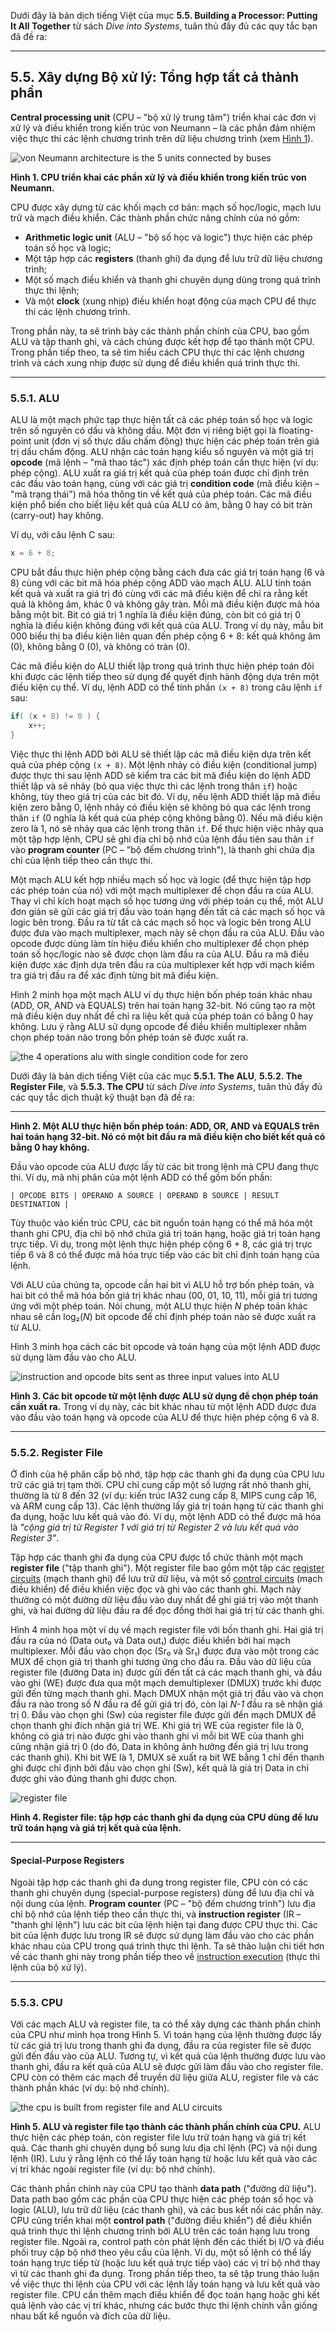 Dưới đây là bản dịch tiếng Việt của mục **5.5. Building a Processor: Putting It All Together** từ sách *Dive into Systems*, tuân thủ đầy đủ các quy tắc bạn đã đề ra:

---

## 5.5. Xây dựng Bộ xử lý: Tổng hợp tất cả thành phần

**Central processing unit** (CPU – "bộ xử lý trung tâm") triển khai các đơn vị xử lý và điều khiển trong kiến trúc von Neumann – là các phần đảm nhiệm việc thực thi các lệnh chương trình trên dữ liệu chương trình (xem [Hình 1](#FigCPUVonNeumann)).

![von Neumann architecture is the 5 units connected by buses](_images/vonneumann.png)

**Hình 1. CPU triển khai các phần xử lý và điều khiển trong kiến trúc von Neumann.**

CPU được xây dựng từ các khối mạch cơ bản: mạch số học/logic, mạch lưu trữ và mạch điều khiển. Các thành phần chức năng chính của nó gồm:

- **Arithmetic logic unit** (ALU – "bộ số học và logic") thực hiện các phép toán số học và logic;
- Một tập hợp các **registers** (thanh ghi) đa dụng để lưu trữ dữ liệu chương trình;
- Một số mạch điều khiển và thanh ghi chuyên dụng dùng trong quá trình thực thi lệnh;
- Và một **clock** (xung nhịp) điều khiển hoạt động của mạch CPU để thực thi các lệnh chương trình.

Trong phần này, ta sẽ trình bày các thành phần chính của CPU, bao gồm ALU và tập thanh ghi, và cách chúng được kết hợp để tạo thành một CPU. Trong phần tiếp theo, ta sẽ tìm hiểu cách CPU thực thi các lệnh chương trình và cách xung nhịp được sử dụng để điều khiển quá trình thực thi.

---

### 5.5.1. ALU

ALU là một mạch phức tạp thực hiện tất cả các phép toán số học và logic trên số nguyên có dấu và không dấu. Một đơn vị riêng biệt gọi là floating-point unit (đơn vị số thực dấu chấm động) thực hiện các phép toán trên giá trị dấu chấm động. ALU nhận các toán hạng kiểu số nguyên và một giá trị **opcode** (mã lệnh – "mã thao tác") xác định phép toán cần thực hiện (ví dụ: phép cộng). ALU xuất ra giá trị kết quả của phép toán được chỉ định trên các đầu vào toán hạng, cùng với các giá trị **condition code** (mã điều kiện – "mã trạng thái") mã hóa thông tin về kết quả của phép toán. Các mã điều kiện phổ biến cho biết liệu kết quả của ALU có âm, bằng 0 hay có bit tràn (carry-out) hay không.

Ví dụ, với câu lệnh C sau:

```c
x = 6 + 8;
```

CPU bắt đầu thực hiện phép cộng bằng cách đưa các giá trị toán hạng (6 và 8) cùng với các bit mã hóa phép cộng ADD vào mạch ALU. ALU tính toán kết quả và xuất ra giá trị đó cùng với các mã điều kiện để chỉ ra rằng kết quả là không âm, khác 0 và không gây tràn. Mỗi mã điều kiện được mã hóa bằng một bit. Bit có giá trị 1 nghĩa là điều kiện đúng, còn bit có giá trị 0 nghĩa là điều kiện không đúng với kết quả của ALU. Trong ví dụ này, mẫu bit 000 biểu thị ba điều kiện liên quan đến phép cộng 6 + 8: kết quả không âm (0), không bằng 0 (0), và không có tràn (0).

Các mã điều kiện do ALU thiết lập trong quá trình thực hiện phép toán đôi khi được các lệnh tiếp theo sử dụng để quyết định hành động dựa trên một điều kiện cụ thể. Ví dụ, lệnh ADD có thể tính phần `(x + 8)` trong câu lệnh `if` sau:

```c
if( (x + 8) != 0 ) {
    x++;
}
```

Việc thực thi lệnh ADD bởi ALU sẽ thiết lập các mã điều kiện dựa trên kết quả của phép cộng `(x + 8)`. Một lệnh nhảy có điều kiện (conditional jump) được thực thi sau lệnh ADD sẽ kiểm tra các bit mã điều kiện do lệnh ADD thiết lập và sẽ nhảy (bỏ qua việc thực thi các lệnh trong thân `if`) hoặc không, tùy theo giá trị của các bit đó. Ví dụ, nếu lệnh ADD thiết lập mã điều kiện zero bằng 0, lệnh nhảy có điều kiện sẽ không bỏ qua các lệnh trong thân `if` (0 nghĩa là kết quả của phép cộng không bằng 0). Nếu mã điều kiện zero là 1, nó sẽ nhảy qua các lệnh trong thân `if`. Để thực hiện việc nhảy qua một tập hợp lệnh, CPU sẽ ghi địa chỉ bộ nhớ của lệnh đầu tiên sau thân `if` vào **program counter** (PC – "bộ đếm chương trình"), là thanh ghi chứa địa chỉ của lệnh tiếp theo cần thực thi.

Một mạch ALU kết hợp nhiều mạch số học và logic (để thực hiện tập hợp các phép toán của nó) với một mạch multiplexer để chọn đầu ra của ALU. Thay vì chỉ kích hoạt mạch số học tương ứng với phép toán cụ thể, một ALU đơn giản sẽ gửi các giá trị đầu vào toán hạng đến tất cả các mạch số học và logic bên trong. Đầu ra từ tất cả các mạch số học và logic bên trong ALU được đưa vào mạch multiplexer, mạch này sẽ chọn đầu ra của ALU. Đầu vào opcode được dùng làm tín hiệu điều khiển cho multiplexer để chọn phép toán số học/logic nào sẽ được chọn làm đầu ra của ALU. Đầu ra mã điều kiện được xác định dựa trên đầu ra của multiplexer kết hợp với mạch kiểm tra giá trị đầu ra để xác định từng bit mã điều kiện.

Hình 2 minh họa một mạch ALU ví dụ thực hiện bốn phép toán khác nhau (ADD, OR, AND và EQUALS) trên hai toán hạng 32-bit. Nó cũng tạo ra một mã điều kiện duy nhất để chỉ ra liệu kết quả của phép toán có bằng 0 hay không. Lưu ý rằng ALU sử dụng opcode để điều khiển multiplexer nhằm chọn phép toán nào trong bốn phép toán sẽ được xuất ra.

![the 4 operations alu with single condition code for zero](_images/alu.png)

Dưới đây là bản dịch tiếng Việt của các mục **5.5.1. The ALU**, **5.5.2. The Register File**, và **5.5.3. The CPU** từ sách *Dive into Systems*, tuân thủ đầy đủ các quy tắc dịch thuật kỹ thuật bạn đã đề ra:

---

**Hình 2. Một ALU thực hiện bốn phép toán: ADD, OR, AND và EQUALS trên hai toán hạng 32-bit. Nó có một bit đầu ra mã điều kiện cho biết kết quả có bằng 0 hay không.**

Đầu vào opcode của ALU được lấy từ các bit trong lệnh mà CPU đang thực thi. Ví dụ, mã nhị phân của một lệnh ADD có thể gồm bốn phần:

```
| OPCODE BITS | OPERAND A SOURCE | OPERAND B SOURCE | RESULT DESTINATION |
```

Tùy thuộc vào kiến trúc CPU, các bit nguồn toán hạng có thể mã hóa một thanh ghi CPU, địa chỉ bộ nhớ chứa giá trị toán hạng, hoặc giá trị toán hạng trực tiếp. Ví dụ, trong một lệnh thực hiện phép cộng 6 + 8, các giá trị trực tiếp 6 và 8 có thể được mã hóa trực tiếp vào các bit chỉ định toán hạng của lệnh.

Với ALU của chúng ta, opcode cần hai bit vì ALU hỗ trợ bốn phép toán, và hai bit có thể mã hóa bốn giá trị khác nhau (00, 01, 10, 11), mỗi giá trị tương ứng với một phép toán. Nói chung, một ALU thực hiện *N* phép toán khác nhau sẽ cần log₂(*N*) bit opcode để chỉ định phép toán nào sẽ được xuất ra từ ALU.

Hình 3 minh họa cách các bit opcode và toán hạng của một lệnh ADD được sử dụng làm đầu vào cho ALU.

![instruction and opcode bits sent as three input values into ALU](_images/aluadd.png)

**Hình 3. Các bit opcode từ một lệnh được ALU sử dụng để chọn phép toán cần xuất ra.** Trong ví dụ này, các bit khác nhau từ một lệnh ADD được đưa vào đầu vào toán hạng và opcode của ALU để thực hiện phép cộng 6 và 8.

---

### 5.5.2. Register File

Ở đỉnh của hệ phân cấp bộ nhớ, tập hợp các thanh ghi đa dụng của CPU lưu trữ các giá trị tạm thời. CPU chỉ cung cấp một số lượng rất nhỏ thanh ghi, thường là từ 8 đến 32 (ví dụ: kiến trúc IA32 cung cấp 8, MIPS cung cấp 16, và ARM cung cấp 13). Các lệnh thường lấy giá trị toán hạng từ các thanh ghi đa dụng, hoặc lưu kết quả vào đó. Ví dụ, một lệnh ADD có thể được mã hóa là *"cộng giá trị từ Register 1 với giá trị từ Register 2 và lưu kết quả vào Register 3"*.

Tập hợp các thanh ghi đa dụng của CPU được tổ chức thành một mạch **register file** ("tập thanh ghi"). Một register file bao gồm một tập các [register circuits](storagecircs.html#_cpu_register) (mạch thanh ghi) để lưu trữ dữ liệu, và một số [control circuits](controlcircs.html#_control_circuits) (mạch điều khiển) để điều khiển việc đọc và ghi vào các thanh ghi. Mạch này thường có một đường dữ liệu đầu vào duy nhất để ghi giá trị vào một thanh ghi, và hai đường dữ liệu đầu ra để đọc đồng thời hai giá trị từ các thanh ghi.

Hình 4 minh họa một ví dụ về mạch register file với bốn thanh ghi. Hai giá trị đầu ra của nó (Data out₀ và Data out₁) được điều khiển bởi hai mạch multiplexer. Mỗi đầu vào chọn đọc (Sr₀ và Sr₁) được đưa vào một trong các MUX để chọn giá trị thanh ghi tương ứng cho đầu ra. Đầu vào dữ liệu của register file (đường Data in) được gửi đến tất cả các mạch thanh ghi, và đầu vào ghi (WE) được đưa qua một mạch demultiplexer (DMUX) trước khi được gửi đến từng mạch thanh ghi. Mạch DMUX nhận một giá trị đầu vào và chọn đầu ra nào trong số *N* đầu ra để gửi giá trị đó, còn lại *N-1* đầu ra sẽ nhận giá trị 0. Đầu vào chọn ghi (Sw) của register file được gửi đến mạch DMUX để chọn thanh ghi đích nhận giá trị WE. Khi giá trị WE của register file là 0, không có giá trị nào được ghi vào thanh ghi vì mỗi bit WE của thanh ghi cũng nhận giá trị 0 (do đó, Data in không ảnh hưởng đến giá trị lưu trong các thanh ghi). Khi bit WE là 1, DMUX sẽ xuất ra bit WE bằng 1 chỉ đến thanh ghi được chỉ định bởi đầu vào chọn ghi (Sw), kết quả là giá trị Data in chỉ được ghi vào đúng thanh ghi được chọn.

![register file](_images/regfile.png)

**Hình 4. Register file: tập hợp các thanh ghi đa dụng của CPU dùng để lưu trữ toán hạng và giá trị kết quả của lệnh.**

---

#### Special-Purpose Registers

Ngoài tập hợp các thanh ghi đa dụng trong register file, CPU còn có các thanh ghi chuyên dụng (special-purpose registers) dùng để lưu địa chỉ và nội dung của lệnh. **Program counter** (PC – "bộ đếm chương trình") lưu địa chỉ bộ nhớ của lệnh tiếp theo cần thực thi, và **instruction register** (IR – "thanh ghi lệnh") lưu các bit của lệnh hiện tại đang được CPU thực thi. Các bit của lệnh được lưu trong IR sẽ được sử dụng làm đầu vào cho các phần khác nhau của CPU trong quá trình thực thi lệnh. Ta sẽ thảo luận chi tiết hơn về các thanh ghi này trong phần tiếp theo về [instruction execution](instrexec.html#_the_processors_execution_of_program_instructions) (thực thi lệnh của bộ xử lý).

---

### 5.5.3. CPU

Với các mạch ALU và register file, ta có thể xây dựng các thành phần chính của CPU như minh họa trong Hình 5. Vì toán hạng của lệnh thường được lấy từ các giá trị lưu trong thanh ghi đa dụng, đầu ra của register file sẽ được gửi đến đầu vào của ALU. Tương tự, vì kết quả của lệnh thường được lưu vào thanh ghi, đầu ra kết quả của ALU sẽ được gửi làm đầu vào cho register file. CPU còn có thêm các mạch để truyền dữ liệu giữa ALU, register file và các thành phần khác (ví dụ: bộ nhớ chính).

![the cpu is built from register file and ALU circuits](_images/cpu.png)

**Hình 5. ALU và register file tạo thành các thành phần chính của CPU.** ALU thực hiện các phép toán, còn register file lưu trữ toán hạng và giá trị kết quả. Các thanh ghi chuyên dụng bổ sung lưu địa chỉ lệnh (PC) và nội dung lệnh (IR). Lưu ý rằng lệnh có thể lấy toán hạng từ hoặc lưu kết quả vào các vị trí khác ngoài register file (ví dụ: bộ nhớ chính).

Các thành phần chính này của CPU tạo thành **data path** ("đường dữ liệu"). Data path bao gồm các phần của CPU thực hiện các phép toán số học và logic (ALU), lưu trữ dữ liệu (các thanh ghi), và các bus kết nối các phần này. CPU cũng triển khai một **control path** ("đường điều khiển") để điều khiển quá trình thực thi lệnh chương trình bởi ALU trên các toán hạng lưu trong register file. Ngoài ra, control path còn phát lệnh đến các thiết bị I/O và điều phối truy cập bộ nhớ theo yêu cầu của lệnh. Ví dụ, một số lệnh có thể lấy toán hạng trực tiếp từ (hoặc lưu kết quả trực tiếp vào) các vị trí bộ nhớ thay vì từ các thanh ghi đa dụng. Trong phần tiếp theo, ta sẽ tập trung thảo luận về việc thực thi lệnh của CPU với các lệnh lấy toán hạng và lưu kết quả vào register file. CPU cần thêm mạch điều khiển để đọc toán hạng hoặc ghi kết quả lệnh vào các vị trí khác, nhưng các bước thực thi lệnh chính vẫn giống nhau bất kể nguồn và đích của dữ liệu.